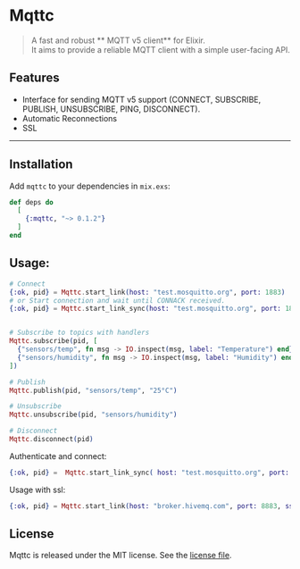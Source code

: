 # Mqttc

> A fast and robust ** MQTT v5 client** for Elixir.  
It aims to provide a reliable MQTT client with a simple user-facing API.

## Features

- Interface for sending MQTT v5 support (CONNECT, SUBSCRIBE, PUBLISH, UNSUBSCRIBE, PING, DISCONNECT).
- Automatic Reconnections
- SSL

---

## Installation

Add `mqttc` to your dependencies in `mix.exs`:

```elixir
def deps do
  [
    {:mqttc, "~> 0.1.2"}
  ]
end
```
## Usage: 
 
```elixir
# Connect
{:ok, pid} = Mqttc.start_link(host: "test.mosquitto.org", port: 1883)
# or Start connection and wait until CONNACK received.  
{:ok, pid} = Mqttc.start_link_sync(host: "test.mosquitto.org", port: 1883)


# Subscribe to topics with handlers
Mqttc.subscribe(pid, [
  {"sensors/temp", fn msg -> IO.inspect(msg, label: "Temperature") end},
  {"sensors/humidity", fn msg -> IO.inspect(msg, label: "Humidity") end}
])

# Publish 
Mqttc.publish(pid, "sensors/temp", "25°C")

# Unsubscribe
Mqttc.unsubscribe(pid, "sensors/humidity")

# Disconnect
Mqttc.disconnect(pid)
```
 

Authenticate and connect: 
```elixir
{:ok, pid} =  Mqttc.start_link_sync( host: "test.mosquitto.org", port: 1884, username: "rw", password: "readwrite" )
```
 
 Usage with ssl:
 ```elixir
{:ok, pid} = Mqttc.start_link(host: "broker.hivemq.com", port: 8883, ssl: true, ssl_opts: [  verify: :verify_peer, cacerts: :public_key.cacerts_get()])
```
## License

Mqttc is released under the MIT license. See the [license file](LICENSE.txt).
